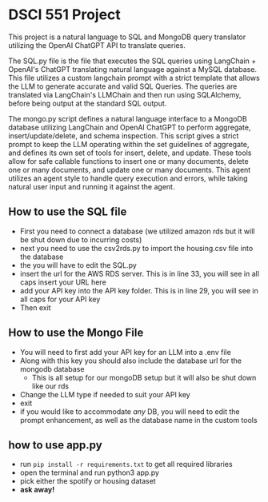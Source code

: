 # DSCI 551 Project

This project is a natural language to SQL and MongoDB query translator utilizing the OpenAI ChatGPT API to translate queries.

The SQL.py file is the file that executes the SQL queries using LangChain + OpenAI's ChatGPT translating natural language against a MySQL database. This file utilizes a custom langchain prompt with a strict template that allows the LLM to generate accurate and valid SQL Queries. The queries are translated via LangChain's LLMChain and then run using SQLAlchemy, before being output at the standard SQL output.

The mongo.py script defines a natural language interface to a MongoDB database utilizing LangChain and OpenAI ChatGPT to perform aggregate, insert/update/delete, and schema inspection. This script gives a strict prompt to keep the LLM operating within the set guidelines of aggregate, and defines its own set of tools for insert, delete, and update. These tools allow for safe callable functions to insert one or many documents, delete one or many documents, and update one or many documents. This agent utilizes an agent style to handle query execution and errors, while taking natural user input and running it against the agent.



## How to use the SQL file  
- First you need to connect a database (we utilized amazon rds but it will be shut down due to incurring costs) 
- next you need to use the csv2rds.py to import the housing.csv file into the database
- the you will have to edit the SQL.py 
- insert the url for the AWS RDS server. This is in line 33, you will see in all caps insert your URL here
- add your API key into the API key folder. This is in line 29, you will see in all caps for your API key
- Then exit


## How to use the Mongo File
- You will need to first add your API key for an LLM into a .env file
- Along with this key you should also include the database url for the mongodb database
    - This is all setup for our mongoDB setup but it will also be shut down like our rds
- Change the LLM type if needed to suit your API key
- exit
- if you would like to accommodate *any* DB, you will need to edit the prompt enhancement, as well as the database name in the custom tools 


## how to use app.py
- run `pip install -r requirements.txt` to get all required libraries
- open the terminal and run python3 app.py
- pick either the spotify or housing dataset
- **ask away!**
